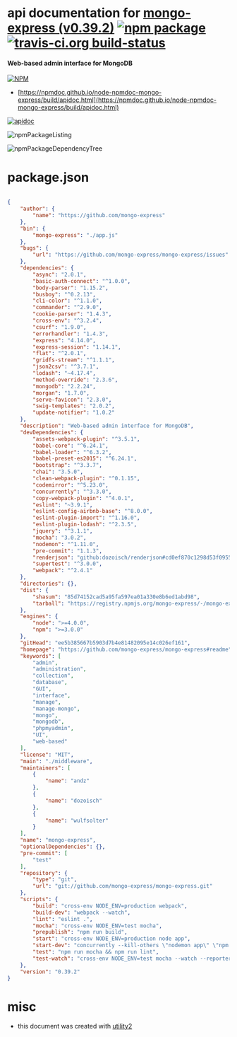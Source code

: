 # api documentation for  [mongo-express (v0.39.2)](https://github.com/mongo-express/mongo-express#readme)  [![npm package](https://img.shields.io/npm/v/npmdoc-mongo-express.svg?style=flat-square)](https://www.npmjs.org/package/npmdoc-mongo-express) [![travis-ci.org build-status](https://api.travis-ci.org/npmdoc/node-npmdoc-mongo-express.svg)](https://travis-ci.org/npmdoc/node-npmdoc-mongo-express)
#### Web-based admin interface for MongoDB

[![NPM](https://nodei.co/npm/mongo-express.png?downloads=true&downloadRank=true&stars=true)](https://www.npmjs.com/package/mongo-express)

- [https://npmdoc.github.io/node-npmdoc-mongo-express/build/apidoc.html](https://npmdoc.github.io/node-npmdoc-mongo-express/build/apidoc.html)

[![apidoc](https://npmdoc.github.io/node-npmdoc-mongo-express/build/screenCapture.buildCi.browser.%252Ftmp%252Fbuild%252Fapidoc.html.png)](https://npmdoc.github.io/node-npmdoc-mongo-express/build/apidoc.html)

![npmPackageListing](https://npmdoc.github.io/node-npmdoc-mongo-express/build/screenCapture.npmPackageListing.svg)

![npmPackageDependencyTree](https://npmdoc.github.io/node-npmdoc-mongo-express/build/screenCapture.npmPackageDependencyTree.svg)



# package.json

```json

{
    "author": {
        "name": "https://github.com/mongo-express"
    },
    "bin": {
        "mongo-express": "./app.js"
    },
    "bugs": {
        "url": "https://github.com/mongo-express/mongo-express/issues"
    },
    "dependencies": {
        "async": "2.0.1",
        "basic-auth-connect": "^1.0.0",
        "body-parser": "1.15.2",
        "busboy": "^0.2.13",
        "cli-color": "^1.1.0",
        "commander": "^2.9.0",
        "cookie-parser": "1.4.3",
        "cross-env": "^3.2.4",
        "csurf": "1.9.0",
        "errorhandler": "1.4.3",
        "express": "4.14.0",
        "express-session": "1.14.1",
        "flat": "^2.0.1",
        "gridfs-stream": "^1.1.1",
        "json2csv": "^3.7.1",
        "lodash": "~4.17.4",
        "method-override": "2.3.6",
        "mongodb": "2.2.24",
        "morgan": "1.7.0",
        "serve-favicon": "2.3.0",
        "swig-templates": "2.0.2",
        "update-notifier": "1.0.2"
    },
    "description": "Web-based admin interface for MongoDB",
    "devDependencies": {
        "assets-webpack-plugin": "^3.5.1",
        "babel-core": "^6.24.1",
        "babel-loader": "^6.3.2",
        "babel-preset-es2015": "^6.24.1",
        "bootstrap": "^3.3.7",
        "chai": "3.5.0",
        "clean-webpack-plugin": "^0.1.15",
        "codemirror": "^5.23.0",
        "concurrently": "^3.3.0",
        "copy-webpack-plugin": "^4.0.1",
        "eslint": "~3.9.1",
        "eslint-config-airbnb-base": "^8.0.0",
        "eslint-plugin-import": "^1.16.0",
        "eslint-plugin-lodash": "^2.3.5",
        "jquery": "^3.1.1",
        "mocha": "3.0.2",
        "nodemon": "^1.11.0",
        "pre-commit": "1.1.3",
        "renderjson": "github:dozoisch/renderjson#cd0ef870c1298d53f09555da54e4bf57a0d21414",
        "supertest": "^3.0.0",
        "webpack": "^2.4.1"
    },
    "directories": {},
    "dist": {
        "shasum": "85d74152cad5a95fa597ea01a330e8b6ed1abd98",
        "tarball": "https://registry.npmjs.org/mongo-express/-/mongo-express-0.39.2.tgz"
    },
    "engines": {
        "node": ">=4.0.0",
        "npm": ">=3.0.0"
    },
    "gitHead": "ee5b385667b5903d7b4e81482095e14c026ef161",
    "homepage": "https://github.com/mongo-express/mongo-express#readme",
    "keywords": [
        "admin",
        "administration",
        "collection",
        "database",
        "GUI",
        "interface",
        "manage",
        "manage-mongo",
        "mongo",
        "mongodb",
        "phpmyadmin",
        "UI",
        "web-based"
    ],
    "license": "MIT",
    "main": "./middleware",
    "maintainers": [
        {
            "name": "andz"
        },
        {
            "name": "dozoisch"
        },
        {
            "name": "wulfsolter"
        }
    ],
    "name": "mongo-express",
    "optionalDependencies": {},
    "pre-commit": [
        "test"
    ],
    "repository": {
        "type": "git",
        "url": "git://github.com/mongo-express/mongo-express.git"
    },
    "scripts": {
        "build": "cross-env NODE_ENV=production webpack",
        "build-dev": "webpack --watch",
        "lint": "eslint .",
        "mocha": "cross-env NODE_ENV=test mocha",
        "prepublish": "npm run build",
        "start": "cross-env NODE_ENV=production node app",
        "start-dev": "concurrently --kill-others \"nodemon app\" \"npm run build-dev\"",
        "test": "npm run mocha && npm run lint",
        "test-watch": "cross-env NODE_ENV=test mocha --watch --reporter spec"
    },
    "version": "0.39.2"
}
```



# misc
- this document was created with [utility2](https://github.com/kaizhu256/node-utility2)
